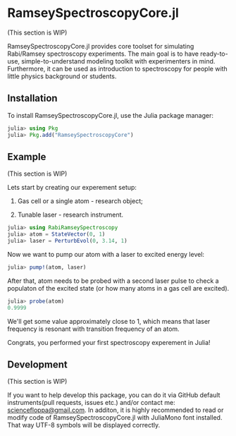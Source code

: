 # RamseySpectroscopyCore.jl

(This section is WIP)

RamseySpectroscopyCore.jl provides core toolset for simulating Rabi/Ramsey spectroscopy experiments.
The main goal is to have ready-to-use, simple-to-understand modeling toolkit with experimenters in mind.
Furthermore, it can be used as introduction to spectroscopy for people with little physics background or
students.

## Installation

To install RamseySpectroscopyCore.jl, use the Julia package manager:

```julia
julia> using Pkg
julia> Pkg.add("RamseySpectroscopyCore")
```

## Example

(This section is WIP)

Lets start by creating our experement setup:

1. Gas cell or a single atom - research object;

2. Tunable laser - research instrument.

```julia
julia> using RabiRamseySpectroscopy
julia> atom = StateVector(0, 1)
julia> laser = PerturbEvol(0, 3.14, 1)
```

Now we want to pump our atom with a laser to excited energy level:

```julia
julia> pump!(atom, laser)
```

After that, atom needs to be probed with a second laser pulse to check a populaton of the excited
state (or how many atoms in a gas cell are excited).

```julia
julia> probe(atom)
0.9999
```
We'll get some value approximately close to 1, which means that laser frequency is resonant with
transition frequency of an atom. 

Congrats, you performed your first spectroscopy experement in Julia!

## Development

(This section is WIP)

If you want to help develop this package, you can do it via GitHub default instruments(pull requests,
issues etc.) and/or contact me: sciencefloppa@gmail.com. In additon, it is highly recommended to read or
modify code of RamseySpectroscopyCore.jl with JuliaMono font installed. That way UTF-8 symbols will be
displayed correctly.

